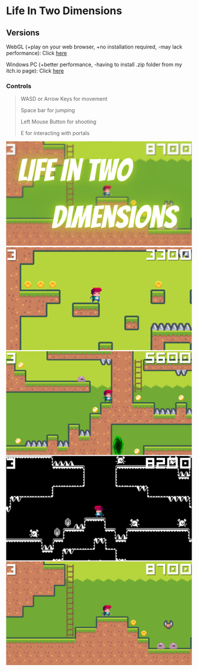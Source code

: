 # Life In Two Dimensions

## Versions

WebGL (+play on your web browser, +no installation required, -may lack performance): Click [here](https://yettyo.github.io/LifeInTwoDimensions/WebGLBuild/index.html)

Windows PC (+better performance, -having to install .zip folder from my itch.io page): Click [here](https://yetty0.itch.io/lifeintwodimensions)

### Controls
> WASD or Arrow Keys for movement
> 
> Space bar for jumping
> 
> Left Mouse Button for shooting
> 
> E for interacting with portals

![In Game Screenshots](https://github.com/yettyo/LifeInTwoDimensions/blob/main/Screenshots/LifeInTwoDimensions.png?raw=true)
![In Game Screenshots](https://github.com/yettyo/LifeInTwoDimensions/blob/main/Screenshots/ingamess1.png?raw=true)
![In Game Screenshots](https://github.com/yettyo/LifeInTwoDimensions/blob/main/Screenshots/ingamess2.png?raw=true)
![In Game Screenshots](https://github.com/yettyo/LifeInTwoDimensions/blob/main/Screenshots/ingamess3.png?raw=true)
![In Game Screenshots](https://github.com/yettyo/LifeInTwoDimensions/blob/main/Screenshots/ingamess4.png?raw=true)
